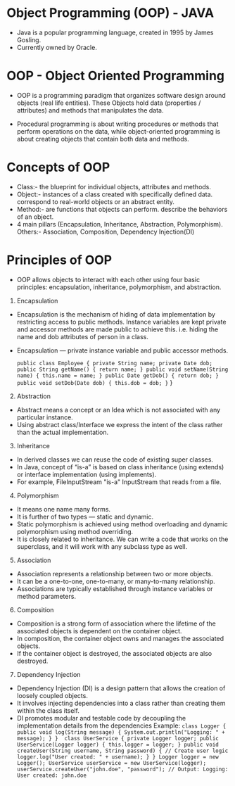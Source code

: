 # Object Programming (OOP) - JAVA

- Java is a popular programming language, created in 1995 by James Gosling.
- Currently owned by Oracle.

# OOP - Object Oriented Programming
- OOP is a programming paradigm that organizes software design around objects (real life entities).
  These Objects hold data (properties / attributes) and methods that manipulates the data. 

- Procedural programming is about writing procedures or methods that perform operations on the data, 
  while object-oriented programming is about creating objects that contain both data and methods.

# Concepts of OOP
- Class:- the blueprint for individual objects, attributes and methods.
- Object:- instances of a class created with specifically defined data.
           correspond to real-world objects or an abstract entity.
- Method:- are functions that objects can perform.
           describe the behaviors of an object.
- 4 main pillars (Encapsulation, Inheritance, Abstraction, Polymorphism). 
  Others:- Association, Composition, Dependency Injection(DI)

# Principles of  OOP
* OOP allows objects to interact with each other using four basic principles: encapsulation, inheritance, polymorphism, and abstraction.

1. Encapsulation
- Encapsulation is the mechanism of hiding of data implementation by restricting access to public methods. 
  Instance variables are kept private and accessor methods are made public to achieve this. 
  i.e. hiding the name and dob attributes of person in a class.
- Encapsulation — private instance variable and public accessor methods.

   `public class Employee {
       private String name;
       private Date dob;
       public String getName() {
         return name;
       }
       public void setName(String name) {
       this.name = name;
       }
       public Date getDob() {
       return dob;
       }
       public void setDob(Date dob) {
       this.dob = dob;
       }`
   }

    
2. Abstraction
- Abstract means a concept or an Idea which is not associated with any particular instance.
- Using abstract class/Interface we express the intent of the class rather than the actual implementation.

3. Inheritance
- In derived classes we can reuse the code of existing super classes.
- In Java, concept of “is-a” is based on class inheritance (using extends) or interface implementation (using implements).
- For example, FileInputStream "is-a" InputStream that reads from a file.

4. Polymorphism
- It means one name many forms.
- It is further of two types — static and dynamic.
- Static polymorphism is achieved using method overloading and dynamic polymorphism using method overriding.
- It is closely related to inheritance. We can write a code that works on the superclass, and it will work with any subclass type as well.

5. Association
- Association represents a relationship between two or more objects. 
- It can be a one-to-one, one-to-many, or many-to-many relationship.
- Associations are typically established through instance variables or method parameters.

6. Composition
- Composition is a strong form of association where the lifetime of the associated objects is dependent on the container object.
- In composition, the container object owns and manages the associated objects.
- If the container object is destroyed, the associated objects are also destroyed.

7. Dependency Injection
- Dependency Injection (DI) is a design pattern that allows the creation of loosely coupled objects. 
- It involves injecting dependencies into a class rather than creating them within the class itself.
- DI promotes modular and testable code by decoupling the implementation details from the dependencies
  Example:
  `class Logger {
      public void log(String message) {
      System.out.println("Logging: " + message);
      }
  } 
  class UserService {
  private Logger logger;
  public UserService(Logger logger) {
  this.logger = logger;
    }
  public void createUser(String username, String password) {
  // Create user logic
  logger.log("User created: " + username);
   }
  }
  Logger logger = new Logger();
  UserService userService = new UserService(logger);
  userService.createUser("john.doe", "password");
  // Output: Logging: User created: john.doe`